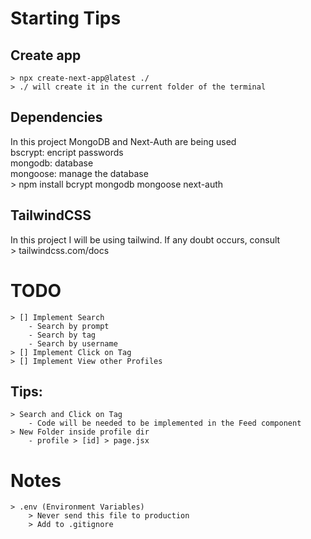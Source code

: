 # Starting Tips
## Create app
    > npx create-next-app@latest ./
    > ./ will create it in the current folder of the terminal
    
## Dependencies
In this project MongoDB and Next-Auth are being used\
bscrypt: encript passwords\
mongodb: database\
mongoose: manage the database\
    > npm install bcrypt mongodb mongoose next-auth 

## TailwindCSS
In this project I will be using tailwind. If any doubt occurs, consult\
    > tailwindcss.com/docs

# TODO
    > [] Implement Search
        - Search by prompt
        - Search by tag
        - Search by username
    > [] Implement Click on Tag
    > [] Implement View other Profiles

## Tips:
    > Search and Click on Tag
        - Code will be needed to be implemented in the Feed component
    > New Folder inside profile dir
        - profile > [id] > page.jsx

# Notes
    > .env (Environment Variables)
        > Never send this file to production
        > Add to .gitignore
